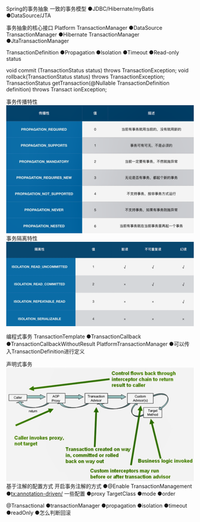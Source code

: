 Spring的事务抽象
一致的事务模型
●JDBC/Hibernate/myBatis
●DataSource/JTA

事务抽象的核心接口
Platform TransactionManager
●DataSource TransactionManager
●Hibernate TransactionManager
●JtaTransactionManager

TransactionDefinition
●Propagation
●lsolation
●Timeout
●Read-only status

void commit (TransactionStatus status) throws TransactionException;
void rollback(TransactionStatus status) throws TransactionException;
TransactionStatus getTransaction(@Nullable TransactionDefinition definition) throws Transact ionException;

事务传播特性
![](.ReadMe_images/Spring事务传播特性.png)
事务隔离特性
![](.ReadMe_images/Spring事务隔离特性.png)


编程式事务
TransactionTemplate
●TransactionCallback
●TransactionCallbackWithoutResult
PlatformTransactionManager
●可以传入TransactionDefinition进行定义

声明式事务
![](.ReadMe_images/Spring声明式事务.png)
基于注解的配置方式
开启事务注解的方式
●@Enable TransactionManagement
●<tx:annotation-driven/>
一些配置
●proxy TargetClass
●mode
●order

@Transactional
●transactionManager
●propagation
●isolation
●timeout
●readOnly
●怎么判断回滚

